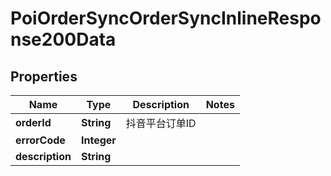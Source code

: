 # PoiOrderSyncOrderSyncInlineResponse200Data

## Properties
Name | Type | Description | Notes
------------ | ------------- | ------------- | -------------
**orderId** | **String** | 抖音平台订单ID | 
**errorCode** | **Integer** |  | 
**description** | **String** |  | 
